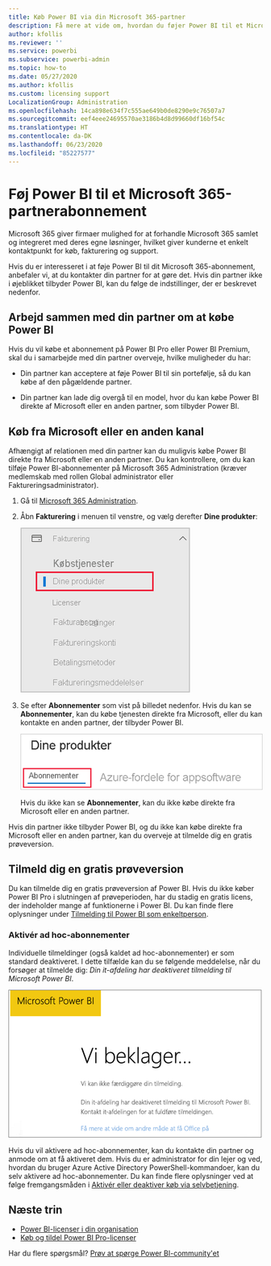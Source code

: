 ```yaml
---
title: Køb Power BI via din Microsoft 365-partner
description: Få mere at vide om, hvordan du føjer Power BI til et Microsoft 365-abonnement, der er købt via en partner. Den syndikerede model er en indkøbsmodel, der bruges af Microsoft 365.
author: kfollis
ms.reviewer: ''
ms.service: powerbi
ms.subservice: powerbi-admin
ms.topic: how-to
ms.date: 05/27/2020
ms.author: kfollis
ms.custom: licensing support
LocalizationGroup: Administration
ms.openlocfilehash: 14ca898e634f7c555ae649b0de8290e9c76507a7
ms.sourcegitcommit: eef4eee24695570ae3186b4d8d99660df16bf54c
ms.translationtype: HT
ms.contentlocale: da-DK
ms.lasthandoff: 06/23/2020
ms.locfileid: "85227577"
---
```

# <a name="add-power-bi-to-a-microsoft-365-partner-subscription"></a>Føj Power BI til et Microsoft 365-partnerabonnement

Microsoft 365 giver firmaer mulighed for at forhandle Microsoft 365 samlet og integreret med deres egne løsninger, hvilket giver kunderne et enkelt kontaktpunkt for køb, fakturering og support.

Hvis du er interesseret i at føje Power BI til dit Microsoft 365-abonnement, anbefaler vi, at du kontakter din partner for at gøre det. Hvis din partner ikke i øjeblikket tilbyder Power BI, kan du følge de indstillinger, der er beskrevet nedenfor.

## <a name="work-with-your-partner-to-purchase-power-bi"></a>Arbejd sammen med din partner om at købe Power BI

Hvis du vil købe et abonnement på Power BI Pro eller Power BI Premium, skal du i samarbejde med din partner overveje, hvilke muligheder du har:

* Din partner kan acceptere at føje Power BI til sin portefølje, så du kan købe af den pågældende partner.

* Din partner kan lade dig overgå til en model, hvor du kan købe Power BI direkte af Microsoft eller en anden partner, som tilbyder Power BI.

## <a name="purchase-from-microsoft-or-another-channel"></a>Køb fra Microsoft eller en anden kanal

Afhængigt af relationen med din partner kan du muligvis købe Power BI direkte fra Microsoft eller en anden partner. Du kan kontrollere, om du kan tilføje Power BI-abonnementer på Microsoft 365 Administration (kræver medlemskab med rollen Global administrator eller Faktureringsadministrator).

1. Gå til [Microsoft 365 Administration](https://admin.microsoft.com/AdminPortal/Home#/homepage).

1. Åbn **Fakturering** i menuen til venstre, og vælg derefter **Dine produkter**:

   ![Menuen Fakturering i Microsoft 365 Administration](media/service-admin-syndication-partner/365-my-products.png)

 1. Se efter **Abonnementer** som vist på billedet nedenfor. Hvis du kan se **Abonnementer**, kan du købe tjenesten direkte fra Microsoft, eller du kan kontakte en anden partner, der tilbyder Power BI.

    ![Dine produkter med abonnementer](media\service-admin-syndication-partner\365-subscriptions.png)

    Hvis du ikke kan se **Abonnementer**, kan du ikke købe direkte fra Microsoft eller en anden partner.

Hvis din partner ikke tilbyder Power BI, og du ikke kan købe direkte fra Microsoft eller en anden partner, kan du overveje at tilmelde dig en gratis prøveversion.

## <a name="sign-up-for-a-free-trial"></a>Tilmeld dig en gratis prøveversion

Du kan tilmelde dig en gratis prøveversion af Power BI. Hvis du ikke køber Power BI Pro i slutningen af prøveperioden, har du stadig en gratis licens, der indeholder mange af funktionerne i Power BI. Du kan finde flere oplysninger under [Tilmelding til Power BI som enkeltperson](../fundamentals/service-self-service-signup-for-power-bi.md).

### <a name="enable-ad-hoc-subscriptions"></a>Aktivér ad hoc-abonnementer

Individuelle tilmeldinger (også kaldet ad hoc-abonnementer) er som standard deaktiveret. I dette tilfælde kan du se følgende meddelelse, når du forsøger at tilmelde dig: *Din it-afdeling har deaktiveret tilmelding til Microsoft Power BI*.

![Billede af beklagelse](media/service-admin-syndication-partner/sorry.png)

Hvis du vil aktivere ad hoc-abonnementer, kan du kontakte din partner og anmode om at få aktiveret dem. Hvis du er administrator for din lejer og ved, hvordan du bruger Azure Active Directory PowerShell-kommandoer, kan du selv aktivere ad hoc-abonnementer. Du kan finde flere oplysninger ved at følge fremgangsmåden i [Aktivér eller deaktiver køb via selvbetjening](service-admin-disable-self-service.md).

## <a name="next-steps"></a>Næste trin

* [Power BI-licenser i din organisation](service-admin-licensing-organization.md)
* [Køb og tildel Power BI Pro-licenser](service-admin-purchasing-power-bi-pro.md)

Har du flere spørgsmål? [Prøv at spørge Power BI-community'et](https://community.powerbi.com/)
